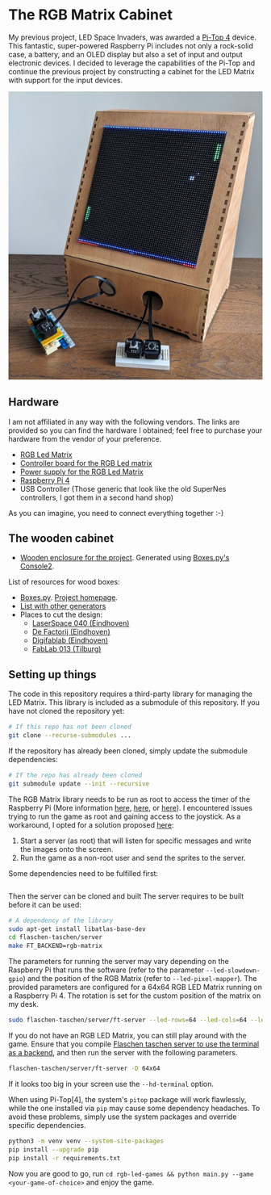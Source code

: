# The RGB Matrix Cabinet

My previous project, LED Space Invaders, was awarded a [Pi-Top 4](https://www.pi-top.com/) device. This fantastic, super-powered Raspberry Pi includes not only a rock-solid case, a battery, and an OLED display but also a set of input and output electronic devices. I decided to leverage the capabilities of the Pi-Top and continue the previous project by constructing a cabinet for the LED Matrix with support for the input devices.

![cabinet](./assets/cabinet.jpg)

## Hardware

I am not affiliated in any way with the following vendors. The links are provided so you can find the hardware I obtained; feel free to purchase your hardware from the vendor of your preference.

- [RGB Led Matrix](https://www.elektor.nl/joy-it-64x64-rgb-led-matrix-module)
- [Controller board for the RGB Led matrix](https://www.elektor.nl/joy-it-raspberry-pi-controllerboard-for-rgb-led-matrix)
- [Power supply for the RGB Led Matrix](https://etronixcenter.com/nl/led-transformatoren/8169311-sps36-nedro-dc5v-4a-20w-schakel-stroomadapter-driver-transformator-7110218614005.html)
- [Raspberry Pi 4](https://thepihut.com/products/raspberry-pi-4-model-b)
- USB Controller (Those generic that look like the old SuperNes controllers, I got them in a second hand shop)

As you can imagine, you need to connect everything together :-)

## The wooden cabinet

- [Wooden enclosure for the project](./cabinet.svg). Generated using [Boxes.py's Console2](https://www.festi.info/boxes.py/Console2?language=en).

List of resources for wood boxes:

- [Boxes.py](https://www.festi.info/boxes.py/). [Project homepage](https://hackaday.io/project/10649-boxespy).
- [List with other generators](https://www.instructables.com/The-Ultimate-Guide-to-Laser-cut-Box-Generators/)
- Places to cut the design:
  - [LaserSpace 040 (Eindhoven)](https://laserspace040.com/)
  - [De Factorij (Eindhoven)](http://de-factorij.nl/?page_id=490)
  - [Digifablab (Eindhoven)](https://www.digifab.nl)
  - [FabLab 013 (Tilburg)](https://fablab013.nl/)

## Setting up things

The code in this repository requires a third-party library for managing the LED Matrix. This library is included as a submodule of this repository. If you have not cloned the repository yet:

```bash
# If this repo has not been cloned
git clone --recurse-submodules ...
```

If the repository has already been cloned, simply update the submodule dependencies:

```bash
# If the repo has already been cloned
git submodule update --init --recursive
```

The RGB Matrix library needs to be run as root to access the timer of the Raspberry Pi (More information [here](https://github.com/hzeller/rpi-rgb-led-matrix#running-as-root), [here](https://github.com/hzeller/rpi-rgb-led-matrix/issues/680), or [here](https://github.com/hzeller/rpi-rgb-led-matrix/issues/672)). I encountered issues trying to run the game as root and gaining access to the joystick. As a workaround, I opted for a solution proposed [here](https://github.com/hzeller/rpi-rgb-led-matrix/issues/672#issuecomment-408640514):

1. Start a server (as root) that will listen for specific messages and write the images onto the screen.
2. Run the game as a non-root user and send the sprites to the server.

Some dependencies need to be fulfilled first:

```bash
```

Then the server can be cloned and built
The server requires to be built before it can be used:

```bash
# A dependency of the library
sudo apt-get install libatlas-base-dev
cd flaschen-taschen/server
make FT_BACKEND=rgb-matrix
```

The parameters for running the server may vary depending on the Raspberry Pi that runs the software (refer to the parameter `--led-slowdown-gpio`) and the position of the RGB Matrix (refer to `--led-pixel-mapper`). The provided parameters are configured for a 64x64 RGB LED Matrix running on a Raspberry Pi 4. The rotation is set for the custom position of the matrix on my desk.

```bash
sudo flaschen-taschen/server/ft-server --led-rows=64 --led-cols=64 --led-slowdown-gpio=4 --led-pixel-mapper="Rotate:270"
```

If you do not have an RGB LED Matrix, you can still play around with the game. Ensure that you compile [Flaschen taschen server to use the terminal as a backend](https://github.com/hzeller/flaschen-taschen#2-compile-and-run-local-server-showing-content-in-a-terminal), and then run the server with the following parameters.

```bash
flaschen-taschen/server/ft-server -D 64x64
```

If it looks too big in your screen use the `--hd-terminal` option.

When using Pi-Top[4], the system's `pitop` package will work flawlessly, while the one installed via `pip` may cause some dependency headaches. To avoid these problems, simply use the system packages and override specific dependencies.

```bash
python3 -m venv venv --system-site-packages
pip install --upgrade pip
pip install -r requirements.txt
```

Now you are good to go, run `cd rgb-led-games && python main.py --game <your-game-of-choice>` and enjoy the game.
